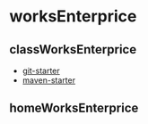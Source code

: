 # worksEnterprice

## classWorksEnterprice
- [git-starter](classWorksEnterprice/git-starter)
- [maven-starter](classWorksEnterprice/maven-starter)

## homeWorksEnterprice
